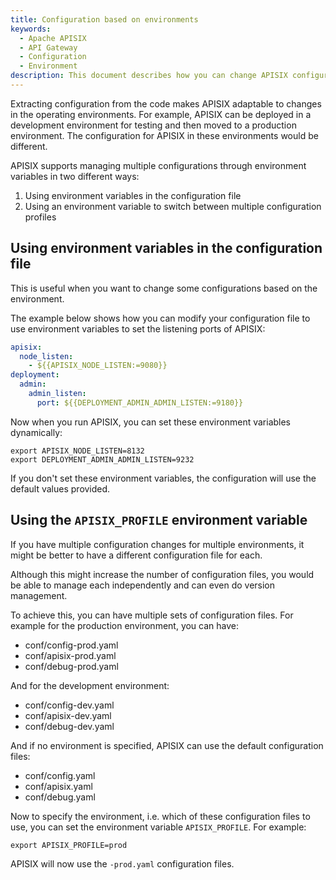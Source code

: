 ```yaml
---
title: Configuration based on environments
keywords:
  - Apache APISIX
  - API Gateway
  - Configuration
  - Environment
description: This document describes how you can change APISIX configuration based on environments.
---
```


<!--
#
# Licensed to the Apache Software Foundation (ASF) under one or more
# contributor license agreements.  See the NOTICE file distributed with
# this work for additional information regarding copyright ownership.
# The ASF licenses this file to You under the Apache License, Version 2.0
# (the "License"); you may not use this file except in compliance with
# the License.  You may obtain a copy of the License at
#
#     http://www.apache.org/licenses/LICENSE-2.0
#
# Unless required by applicable law or agreed to in writing, software
# distributed under the License is distributed on an "AS IS" BASIS,
# WITHOUT WARRANTIES OR CONDITIONS OF ANY KIND, either express or implied.
# See the License for the specific language governing permissions and
# limitations under the License.
#
-->

Extracting configuration from the code makes APISIX adaptable to changes in the operating environments. For example, APISIX can be deployed in a development environment for testing and then moved to a production environment. The configuration for APISIX in these environments would be different.

APISIX supports managing multiple configurations through environment variables in two different ways:

1. Using environment variables in the configuration file
2. Using an environment variable to switch between multiple configuration profiles

## Using environment variables in the configuration file

This is useful when you want to change some configurations based on the environment.

The example below shows how you can modify your configuration file to use environment variables to set the listening ports of APISIX:

```yaml title="config.yaml"
apisix:
  node_listen:
    - ${{APISIX_NODE_LISTEN:=9080}}                 
deployment:
  admin:
    admin_listen:
      port: ${{DEPLOYMENT_ADMIN_ADMIN_LISTEN:=9180}} 
```

Now when you run APISIX, you can set these environment variables dynamically:

```shell
export APISIX_NODE_LISTEN=8132
export DEPLOYMENT_ADMIN_ADMIN_LISTEN=9232
```

If you don't set these environment variables, the configuration will use the default values provided.

## Using the `APISIX_PROFILE` environment variable

If you have multiple configuration changes for multiple environments, it might be better to have a different configuration file for each.

Although this might increase the number of configuration files, you would be able to manage each independently and can even do version management.

To achieve this, you can have multiple sets of configuration files. For example for the production environment, you can have:

* conf/config-prod.yaml
* conf/apisix-prod.yaml
* conf/debug-prod.yaml

And for the development environment:

* conf/config-dev.yaml
* conf/apisix-dev.yaml
* conf/debug-dev.yaml

And if no environment is specified, APISIX can use the default configuration files:

* conf/config.yaml
* conf/apisix.yaml
* conf/debug.yaml

Now to specify the environment, i.e. which of these configuration files to use, you can set the environment variable `APISIX_PROFILE`. For example:

```shell
export APISIX_PROFILE=prod
```

APISIX will now use the `-prod.yaml` configuration files.
